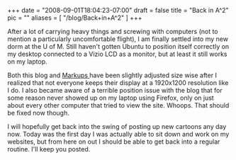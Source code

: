 
+++
date = "2008-09-01T18:04:23-07:00"
draft = false
title = "Back in A^2"
pic = ""
aliases = [
  "/blog/Back+in+A^2"
]
+++

<p>
    After a lot of carrying heavy things and screwing with computers (not to mention a
    particularly uncomfortable flight), I am finally settled into my new dorm at the U of 
    M.  Still haven't gotten Ubuntu to position itself correctly on my desktop connected
    to a Vizio LCD as a monitor, but at least it still works on my laptop.    
    </p>
    <p>
    Both this blog and <a href = "http://www.markupcartoons.com"> Markups </a> have been
    slightly adjusted size wise after I realized that not everyone keeps their display 
    at a 1920x1200 resolution like I do.  I also became aware of a terrible position
    issue with the blog that for some reason never showed up on my laptop using Firefox,
    only on just about every other computer that tried to view the site.  Whoops.  That
    should be fixed now though.  
    </p>
    <p>
    I will hopefully get back into the swing of posting up new cartoons any day now.  
    Today was the first day I was actually able to sit down and work on my websites, but
    from here on out I should be able to get back into a regular routine.  I'll keep you
    posted.   
    </p>